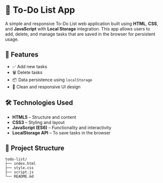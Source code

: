 # 📝 To-Do List App

A simple and responsive To-Do List web application built using **HTML**, **CSS**, and **JavaScript** with **Local Storage** integration. This app allows users to add, delete, and manage tasks that are saved in the browser for persistent usage.

## 🚀 Features

- ✅ Add new tasks
- 🗑️ Delete tasks
- 📦 Data persistence using `localStorage`
- 🎨 Clean and responsive UI design


## 🛠️ Technologies Used

- **HTML5** – Structure and content
- **CSS3** – Styling and layout
- **JavaScript (ES6)** – Functionality and interactivity
- **LocalStorage API** – To save tasks in the browser

## 📂 Project Structure

```plaintext
todo-list/
├── index.html
├── style.css
├── script.js
└── README.md
